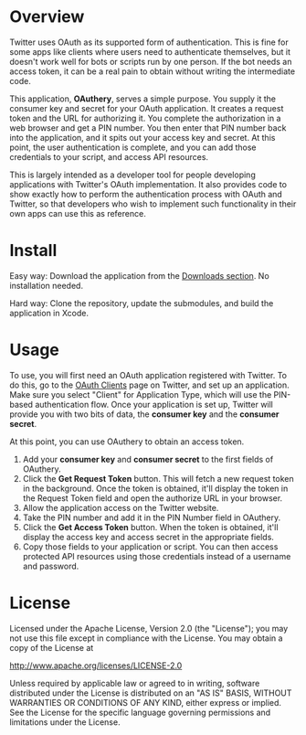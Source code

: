 Overview
========

Twitter uses OAuth as its supported form of authentication. This is fine for some apps like clients where users need to authenticate themselves, but it doesn't work well for bots or scripts run by one person. If the bot needs an access token, it can be a real pain to obtain without writing the intermediate code.

This application, **OAuthery**, serves a simple purpose. You supply it the consumer key and secret for your OAuth application. It creates a request token and the URL for authorizing it. You complete the authorization in a web browser and get a PIN number. You then enter that PIN number back into the application, and it spits out your access key and secret. At this point, the user authentication is complete, and you can add those credentials to your script, and access API resources.

This is largely intended as a developer tool for people developing applications with Twitter's OAuth implementation. It also provides code to show exactly how to perform the authentication process with OAuth and Twitter, so that developers who wish to implement such functionality in their own apps can use this as reference.

Install
=======

Easy way: Download the application from the [Downloads section](http://github.com/amazingsyco/oauthery/downloads). No installation needed.

Hard way: Clone the repository, update the submodules, and build the application in Xcode.

Usage
=====

To use, you will first need an OAuth application registered with Twitter. To do this, go to the [OAuth Clients](https://twitter.com/oauth_clients) page on Twitter, and set up an application. Make sure you select "Client" for Application Type, which will use the PIN-based authentication flow. Once your application is set up, Twitter will provide you with two bits of data, the **consumer key** and the **consumer secret**.

At this point, you can use OAuthery to obtain an access token.

1. Add your **consumer key** and **consumer secret** to the first fields of OAuthery.
2. Click the **Get Request Token** button. This will fetch a new request token in the background. Once the token is obtained, it'll display the token in the Request Token field and open the authorize URL in your browser.
3. Allow the application access on the Twitter website.
4. Take the PIN number and add it in the PIN Number field in OAuthery.
5. Click the **Get Access Token** button. When the token is obtained, it'll display the access key and access secret in the appropriate fields.
6. Copy those fields to your application or script. You can then access protected API resources using those credentials instead of a username and password.

License
=======

Licensed under the Apache License, Version 2.0 (the "License"); you may not use this file except in compliance with the License. You may obtain a copy of the License at

http://www.apache.org/licenses/LICENSE-2.0

Unless required by applicable law or agreed to in writing, software distributed under the License is distributed on an "AS IS" BASIS, WITHOUT WARRANTIES OR CONDITIONS OF ANY KIND, either express or implied. See the License for the specific language governing permissions and limitations under the License.
